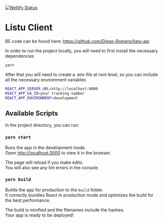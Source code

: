 [![Netlify Status](https://api.netlify.com/api/v1/badges/99ff3b07-e0e3-48ea-9b8d-b1a35c3af711/deploy-status)](https://app.netlify.com/sites/listuapp/deploys)

# Listu Client

BE code can be found here: https://github.com/Diego-Romero/listu-api

In order to run the project locally, you will need to first install the necessary dependencies

```bash
yarn
```

After that you will need to create a .env file at root level, so you can include all the necessary environment variables

```bash
REACT_APP_SERVER_URL=http://localhost:8080
REACT_APP_GA_ID=your tracking number
REACT_APP_ENVIRONMENT=development
```

## Available Scripts

In the project directory, you can run:

### `yarn start`

Runs the app in the development mode.<br /> Open
[http://localhost:3000](http://localhost:3000) to view it in the browser.

The page will reload if you make edits.<br /> You will also see any lint errors
in the console.

### `yarn build`

Builds the app for production to the `build` folder.<br /> It correctly bundles
React in production mode and optimizes the build for the best performance.

The build is minified and the filenames include the hashes.<br /> Your app is
ready to be deployed!
